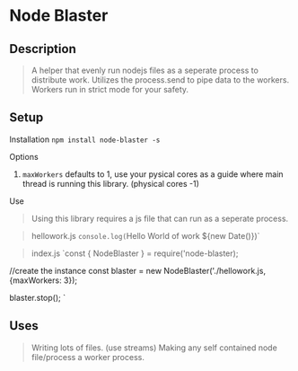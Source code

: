 # Node Blaster

## Description
> A helper that evenly run nodejs files as a seperate process to distribute work. Utilizes the process.send to pipe data to the workers. 
> Workers run in strict mode for your safety. 

## Setup 

Installation
`npm install node-blaster -s`

Options
1. `maxWorkers` defaults to 1, use your pysical cores as a guide where main thread is running this library. (physical cores -1)

Use
> Using this library requires a js file that can run as a seperate process. 

> hellowork.js
`console.log(`Hello World of work ${new Date()})`

> index.js
`const { NodeBlaster } = require('node-blaster);

//create the instance
const blaster = new NodeBlaster('./hellowork.js, {maxWorkers: 3});

blaster.stop();
`

## Uses
> Writing lots of files. (use streams)
> Making any self contained node file/process a worker process. 


